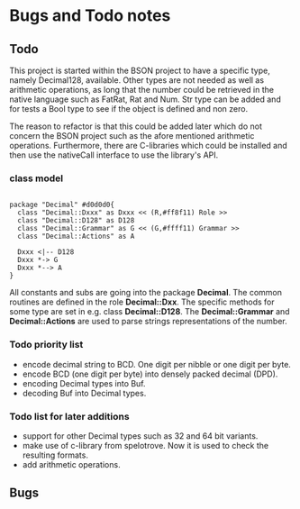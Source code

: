 # Bugs and Todo notes

## Todo

This project is started within the BSON project to have a specific type, namely Decimal128, available. Other types are not needed as well as arithmetic operations, as long that the number could be retrieved in the native language such as FatRat, Rat and Num. Str type can be added and for tests a Bool type to see if the object is defined and non zero.

The reason to refactor is that this could be added later which do not concern the BSON project such as the afore mentioned arithmetic operations. Furthermore, there are C-libraries which could be installed and then use the nativeCall interface to use the library's API.


### class model

```plantuml

package "Decimal" #d0d0d0{
  class "Decimal::Dxxx" as Dxxx << (R,#ff8f11) Role >>
  class "Decimal::D128" as D128
  class "Decimal::Grammar" as G << (G,#ffff11) Grammar >>
  class "Decimal::Actions" as A

  Dxxx <|-- D128
  Dxxx *-> G
  Dxxx *--> A
}

```
All constants and subs are going into the package **Decimal**. The common routines are defined in the role **Decimal::Dxx**. The specific methods for some type are set in e.g. class **Decimal::D128**. The **Decimal::Grammar** and **Decimal::Actions** are used to parse strings representations of the number.


### Todo priority list

* encode decimal string to BCD. One digit per nibble or one digit per byte.
* encode BCD (one digit per byte) into densely packed decimal (DPD).
* encoding Decimal types into Buf.
* decoding Buf into Decimal types.

### Todo list for later additions

* support for other Decimal types such as 32 and 64 bit variants.
* make use of c-library from spelotrove. Now it is used to check the resulting formats.
* add arithmetic operations.


## Bugs
